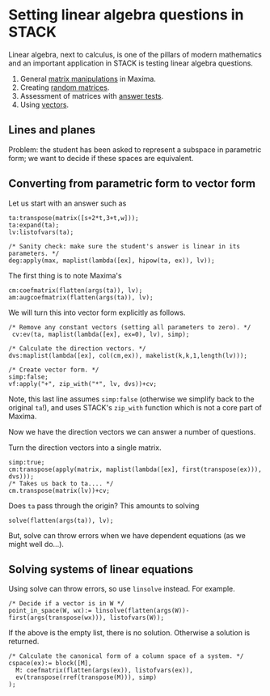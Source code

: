 # Setting linear algebra questions in STACK

Linear algebra, next to calculus, is one of the pillars of modern mathematics and an important application in STACK is testing linear algebra questions.

1. General [matrix manipulations](../../CAS/Matrix.md) in Maxima.
2. Creating [random matrices](Random_Matrices.md).
3. Assessment of matrices with [answer tests](Answer_tests.md).
4. Using [vectors](Vectors.md).

## Lines and planes

Problem: the student has been asked to represent a subspace in parametric form; we want to decide if these spaces are equivalent.

## Converting from parametric form to vector form

Let us start with an answer such as

    ta:transpose(matrix([s+2*t,3+t,w]));
    ta:expand(ta);
    lv:listofvars(ta);

    /* Sanity check: make sure the student's answer is linear in its parameters. */
    deg:apply(max, maplist(lambda([ex], hipow(ta, ex)), lv));

The first thing is to note Maxima's 

    cm:coefmatrix(flatten(args(ta)), lv);
    am:augcoefmatrix(flatten(args(ta)), lv);

We will turn this into vector form explicitly as follows.

    /* Remove any constant vectors (setting all parameters to zero). */
     cv:ev(ta, maplist(lambda([ex], ex=0), lv), simp);

    /* Calculate the direction vectors. */
    dvs:maplist(lambda([ex], col(cm,ex)), makelist(k,k,1,length(lv)));

    /* Create vector form. */
    simp:false;
    vf:apply("+", zip_with("*", lv, dvs))+cv;

Note, this last line assumes `simp:false` (otherwise we simplify back to the original `ta`!), and uses STACK's `zip_with` function which is not a core part of Maxima.

Now we have the direction vectors we can answer a number of questions.

Turn the direction vectors into a single matrix.

    simp:true;
    cm:transpose(apply(matrix, maplist(lambda([ex], first(transpose(ex))), dvs)));
    /* Takes us back to ta.... */
    cm.transpose(matrix(lv))+cv;

Does `ta` pass through the origin?  This amounts to solving 

    solve(flatten(args(ta)), lv);

But, solve can throw errors when we have dependent equations (as we might well do...).

## Solving systems of linear equations

Using solve can throw errors, so use `linsolve` instead.  For example.

    /* Decide if a vector is in W */
    point_in_space(W, wx):= linsolve(flatten(args(W))-first(args(transpose(wx))), listofvars(W));

If the above is the empty list, there is no solution.  Otherwise a solution is returned.

    /* Calculate the canonical form of a column space of a system. */
    cspace(ex):= block([M],
      M: coefmatrix(flatten(args(ex)), listofvars(ex)),
      ev(transpose(rref(transpose(M))), simp)
    );